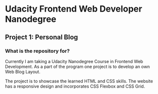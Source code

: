 # Udacity Frontend Web Developer Nanodegree

## Project 1: Personal Blog

### What is the repository for?

Currently I am taking a Udacity Nanodegree Course in Frontend Web Development. As a part of the program one project is to develop an own Web Blog Layout. 

The project is to showcase the learned HTML and CSS skills. The website has a responsive design and incorporates CSS Flexbox and CSS Grid. 
